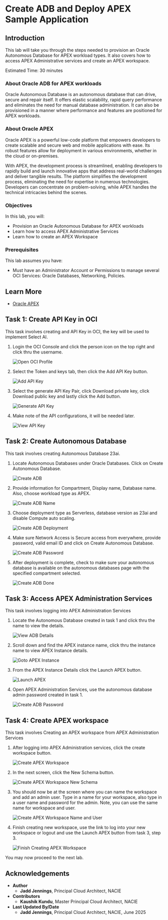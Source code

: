 # Create ADB and Deploy APEX Sample Application 

## Introduction

This lab will take you through the steps needed to provision an Oracle Autonomous Database for APEX workload types. It also covers how to access APEX Administrative services and create an APEX workspace.

Estimated Time: 30 minutes

### About Oracle ADB for APEX workloads

Oracle Autonomous Database is an autonomous database that can drive, secure and repair itself. It offers elastic scalability, rapid query performance and eliminates the need for manual database administration. It can also be provisioned in a manner where performance and features are positioned for APEX workloads.

### About Oracle APEX 

Oracle APEX is a powerful low-code platform that empowers developers to create scalable and secure web and mobile applications with ease. Its robust features allow for deployment in various environments, whether in the cloud or on-premises.

With APEX, the development process is streamlined, enabling developers to rapidly build and launch innovative apps that address real-world challenges and deliver tangible results. The platform simplifies the development process, eliminating the need for expertise in numerous technologies. Developers can concentrate on problem-solving, while APEX handles the technical intricacies behind the scenes. 


### Objectives

In this lab, you will:

* Provision an Oracle Autonomous Database for APEX workloads
* Learn how to access APEX Administrative Services
* Learn how to create an APEX Workspace 


### Prerequisites

This lab assumes you have:

* Must have an Administrator Account or Permissions to manage several OCI Services: Oracle Databases, Networking, Policies.

## Learn More


* [Oracle APEX](https://apex.oracle.com/en/learn/)
 

## Task 1: Create API Key in OCI

This task involves creating and API Key in OCI, the key will be used to implement Select AI.

1. Login the OCI Console and click the person icon on the top right and click thru the username.

    ![Open OCI Profile](images/oci_profile.png)

2. Select the Token and keys tab, then click the Add API Key button.

    ![Add API Key](images/oci_add_api_key.png)

3. Select the generate API Key Pair, click Download private key, click Download public key and lastly click the Add button.

    ![Generate API Key](images/oci_add_api_key_generate.png)

4. Make note of the API configurations, it will be needed later.

    ![View API Key](images/add_api_key_config_view.png)

## Task 2: Create Autonomous Database

This task involves creating Autonomous Database 23ai.

1. Locate Autonomous Databases under Oracle Databases. Click on Create Autonomous Database.

    ![Create ADB](images/create_adb.png)

2. Provide information for Compartment, Display name, Database name. Also, choose workload type as APEX.
    
    ![Create ADB Name](images/create_adb_name_workload.png)
    
3. Choose deployment type as Serverless, database version as 23ai and disable Compute auto scaling.

    ![Create ADB Deployment](images/create_adb_deployment_type.png)

4. Make sure Network Access is Secure access from everywhere, provide password, valid email ID and click on Create Autonomous Database.

    ![Create ADB Password](images/create_adb_password_network.png)

5. After deployment is complete, check to make sure your autonomous database is available on the autonomous databases page with the specified compartment selected.

    ![Create ADB Done](images/create_adb_complete.png)

 
## Task 3: Access APEX Administration Services

This task involves logging into APEX Administration Services

1. Locate the Autonomous Database created in task 1 and click thru the name to view the details.

    ![View ADB Details](images/adb_details.png)

2. Scroll down and find the APEX instance name, click thru the instance name to view APEX Instance details.
    
    ![Goto APEX Instance](images/apex_instance_name.png)
    
3. From the APEX Instance Details click the Launch APEX button.

    ![Launch APEX](images/launch_apex.png)

4. Open APEX Administration Services, use the autonomous database admin password created in task 1.

    ![Create ADB Password](images/apex_admin_services.png)


## Task 4: Create APEX workspace 


This task involves Creating an APEX workspace from APEX Administration Services

1. After logging into APEX Administration services, click the create workspace button.

    ![Create APEX Workspace](images/apex_create_workspace.png)

2. In the next screen, click the New Schema button.

    ![Create APEX Workspace New Schema](images/apex_create_workspace_schema.png)

3. You should now be at the screen where you can name the workspace and add an admin user. Type in a name for your workspace, also type in a user name and password for the admin. Note, you can use the same name for workspace and user.

    ![Create APEX Workspace Name and User](images/apex_create_workspace_name_user.png)

4. Finish creating new workspace, use the link to log into your new workspace or logout and use the Launch APEX button from task 3, step 3.

    ![Finish Creating APEX Workspace](images/apex_create_workspace_done.png)


You may now proceed to the next lab.



## Acknowledgements

* **Author**
    * **Jadd Jennings**, Principal Cloud Architect, NACIE
* **Contributors**
    * **Kaushik Kundu**, Master Principal Cloud Architect, NACIE
* **Last Updated By/Date**
    * **Jadd Jennings**, Principal Cloud Architect, NACIE, June 2025
